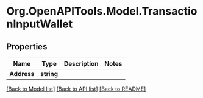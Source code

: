 # Org.OpenAPITools.Model.TransactionInputWallet

## Properties

Name | Type | Description | Notes
------------ | ------------- | ------------- | -------------
**Address** | **string** |  | 

[[Back to Model list]](../README.md#documentation-for-models) [[Back to API list]](../README.md#documentation-for-api-endpoints) [[Back to README]](../README.md)

